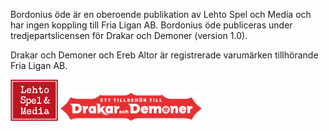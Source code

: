 Bordonius öde är en oberoende publikation av Lehto Spel och Media och har ingen koppling till Fria Ligan AB. Bordonius öde publiceras under tredjepartslicensen för Drakar och Demoner (version 1.0). 

Drakar och Demoner och Ereb Altor är registrerade varumärken tillhörande Fria Ligan AB.

<img src="https://github.com/Rangertheman/bordonius-ode/blob/master/img/Lehto%20Spel%20och%20Media%20barn%20ungdom.png" alt="Lehto Spel och Media" width="15%" height="15%" alignment="center">

<img src="https://github.com/Rangertheman/bordonius-ode/blob/master/img/Drakar-och-Demoner-licenslogo-rod.png" alt="Drakar och Demoner licenslogo" width="45%" height="45%" alignment="center">